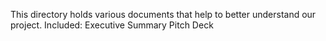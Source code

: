 This directory holds various documents that help to better understand our project. 
Included:
Executive Summary 
Pitch Deck
